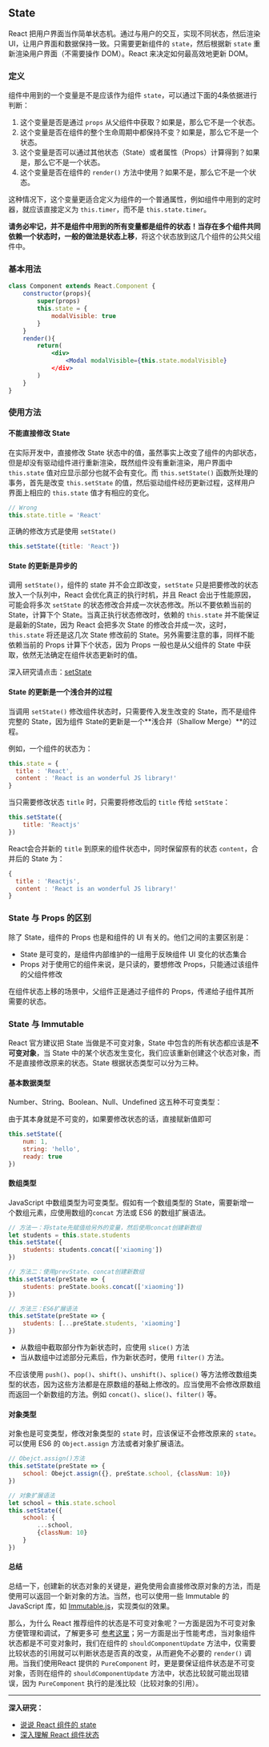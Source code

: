 ## State

React 把用户界面当作简单状态机。通过与用户的交互，实现不同状态，然后渲染 UI，让用户界面和数据保持一致。只需要更新组件的 `state`，然后根据新 `state` 重新渲染用户界面（不需要操作 DOM）。React 来决定如何最高效地更新 DOM。

### 定义

组件中用到的一个变量是不是应该作为组件 `state`，可以通过下面的4条依据进行判断：

1. 这个变量是否是通过 `props` 从父组件中获取？如果是，那么它不是一个状态。
2. 这个变量是否在组件的整个生命周期中都保持不变？如果是，那么它不是一个状态。
3. 这个变量是否可以通过其他状态（State）或者属性（Props）计算得到？如果是，那么它不是一个状态。
4. 这个变量是否在组件的 `render()` 方法中使用？如果不是，那么它不是一个状态。

这种情况下，这个变量更适合定义为组件的一个普通属性，例如组件中用到的定时器，就应该直接定义为 `this.timer`，而不是 `this.state.timer`。

**请务必牢记，并不是组件中用到的所有变量都是组件的状态！**当存在多个组件共同依赖一个状态时，一般的做法是**状态上移**，将这个状态放到这几个组件的公共父组件中。

### 基本用法

```jsx
class Component extends React.Component {
    constructor(props){
        super(props)
        this.state = {
            modalVisible: true
        }
    }
    render(){
        return(
        	<div>
            	<Modal modalVisible={this.state.modalVisible}
            </div>
        )
    }
}
```

### 使用方法

#### 不能直接修改 State

在实际开发中，直接修改 State 状态中的值，虽然事实上改变了组件的内部状态，但是却没有驱动组件进行重新渲染，既然组件没有重新渲染，用户界面中 `this.state` 值对应显示部分也就不会有变化。而 `this.setState()` 函数所处理的事务，首先是改变 `this.setState` 的值，然后驱动组件经历更新过程，这样用户界面上相应的 `this.state` 值才有相应的变化。

```js
// Wrong
this.state.title = 'React'
```

正确的修改方式是使用 `setState()`

```jsx
this.setState({title: 'React'})
```

#### State 的更新是异步的

调用 `setState()`，组件的 state 并不会立即改变，`setState` 只是把要修改的状态放入一个队列中，React 会优化真正的执行时机，并且 React 会出于性能原因，可能会将多次 `setState` 的状态修改合并成一次状态修改。所以不要依赖当前的 State，计算下个 State。当真正执行状态修改时，依赖的 `this.state` 并不能保证是最新的State，因为 React 会把多次 State 的修改合并成一次，这时，`this.state` 将还是这几次 State 修改前的 State。另外需要注意的事，同样不能依赖当前的 Props 计算下个状态，因为 Props 一般也是从父组件的 State 中获取，依然无法确定在组件状态更新时的值。

深入研究请点击：[setState](./setState.md)

#### State 的更新是一个浅合并的过程

当调用 `setState()` 修改组件状态时，只需要传入发生改变的 State，而不是组件完整的 State，因为组件 State的更新是一个**浅合并（Shallow Merge）**的过程。

例如，一个组件的状态为：

```js
this.state = {
  title : 'React',
  content : 'React is an wonderful JS library!'
}
```

当只需要修改状态 `title` 时，只需要将修改后的 `title` 传给 `setState`：

```jsx
this.setState({
    title: 'Reactjs'
})
```

React会合并新的 `title` 到原来的组件状态中，同时保留原有的状态 `content`，合并后的 State 为：

```jsx
{
  title : 'Reactjs',
  content : 'React is an wonderful JS library!'
}
```

### State 与 Props 的区别

除了 State，组件的 Props 也是和组件的 UI 有关的。他们之间的主要区别是：

- State 是可变的，是组件内部维护的一组用于反映组件 UI 变化的状态集合
- Props 对于使用它的组件来说，是只读的，要想修改 Props，只能通过该组件的父组件修改

在组件状态上移的场景中，父组件正是通过子组件的 Props，传递给子组件其所需要的状态。

### State 与 Immutable

React 官方建议把  State 当做是不可变对象，State 中包含的所有状态都应该是**不可变对象**，当 State 中的某个状态发生变化，我们应该重新创建这个状态对象，而不是直接修改原来的状态。State 根据状态类型可以分为三种。

#### 基本数据类型

Number、String、Boolean、Null、Undefined 这五种不可变类型：

由于其本身就是不可变的，如果要修改状态的话，直接赋新值即可

```js
this.setState({
    num: 1,
    string: 'hello',
    ready: true
})
```

#### 数组类型

JavaScript 中数组类型为可变类型。假如有一个数组类型的 State，需要新增一个数组元素，应使用数组的`concat` 方法或 ES6 的数组扩展语法。

```js
// 方法一：将state先赋值给另外的变量，然后使用concat创建新数组
let students = this.state.students
this.setState({
    students: students.concat(['xiaoming'])
})

// 方法二：使用prevState、concat创建新数组
this.setState(preState => {
    students: preState.books.concat(['xiaoming'])
})

// 方法三：ES6扩展语法
this.setState(preState => {
    students: [...preState.students, 'xiaoming']
})

```

- 从数组中截取部分作为新状态时，应使用 `slice()` 方法
- 当从数组中过滤部分元素后，作为新状态时，使用 `filter()` 方法。

不应该使用 `push()`、`pop()`、`shift()`、`unshift()`、`splice()` 等方法修改数组类型的状态，因为这些方法都是在原数组的基础上修改的。应当使用不会修改原数组而返回一个新数组的方法。例如 `concat()`、`slice()`、`filter()` 等。

#### 对象类型

对象也是可变类型，修改对象类型的 `state` 时，应该保证不会修改原来的 `state`。可以使用 ES6 的 `Object.assign` 方法或者对象扩展语法。

```js
// Obejct.assign()方法
this.setState(preState => {
    school: Obejct.assign({}, preState.school, {classNum: 10})
})

// 对象扩展语法
let school = this.state.school
this.setState({
    school: {
        ...school,
        {classNum: 10}
    }
})
```

#### 总结

总结一下，创建新的状态对象的关键是，避免使用会直接修改原对象的方法，而是使用可以返回一个新对象的方法。当然，也可以使用一些 Immutable 的 JavaScript 库，如 [Immutable.js](https://link.juejin.im/?target=https%3A%2F%2Fgithub.com%2Ffacebook%2Fimmutable-js)，实现类似的效果。

那么，为什么 React 推荐组件的状态是不可变对象呢？一方面是因为不可变对象方便管理和调试，了解更多可 [参考这里](https://link.juejin.im/?target=http%3A%2F%2Fredux.js.org%2Fdocs%2Ffaq%2FImmutableData.html%23benefits-of-immutability)；另一方面是出于性能考虑，当对象组件状态都是不可变对象时，我们在组件的 `shouldComponentUpdate` 方法中，仅需要比较状态的引用就可以判断状态是否真的改变，从而避免不必要的 `render()` 调用。当我们使用React 提供的 `PureComponent` 时，更是要保证组件状态是不可变对象，否则在组件的 `shouldComponentUpdate` 方法中，状态比较就可能出现错误，因为 `PureComponent` 执行的是浅比较（比较对象的引用）。

---

**深入研究：**

- [说说 React 组件的 state](https://juejin.im/entry/5b3b7bbc5188251af53db90a)
- [深入理解 React 组件状态](https://juejin.im/entry/59522bdb6fb9a06b9a516113)